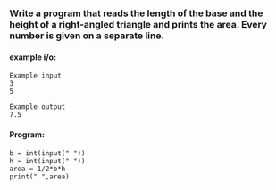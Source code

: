 ### Write a program that reads the length of the base and the height of a right-angled triangle and prints the area. Every number is given on a separate line.
#### example i/o:
```
Example input
3
5

Example output
7.5
```
#### Program:
```
b = int(input(" "))
h = int(input(" "))
area = 1/2*b*h
print(" ",area)
```
